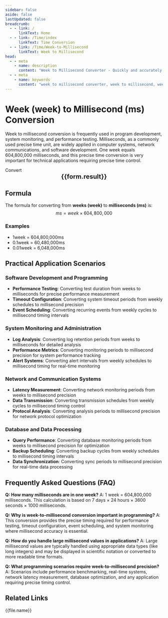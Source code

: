 ```yaml
---
sidebar: false
aside: false
lastUpdated: false
breadcrumb:
  - - link: /
      linkText: Home
  - - link: /Time/index
      linkText: Time Conversion
  - - link: /Time/Week-to-Millisecond
      linkText: Week to Millisecond
head:
  - - meta
    - name: description
      content: "Week to Millisecond Converter - Quickly and accurately convert weeks to milliseconds, supporting precise time calculation for technical applications such as program development, system monitoring, performance testing, and more."
  - - meta
    - name: keywords
      content: "week to millisecond converter, week to millisecond, week to millisecond, time conversion, week unit conversion, millisecond calculation, program development, system monitoring, performance testing, precise timing, time conversion tool, millisecond unit, time unit conversion, how many milliseconds in a week, technical time"
---
```

# Week (week) to Millisecond (ms) Conversion

Week to millisecond conversion is frequently used in program development, system monitoring, and performance testing. Milliseconds, as a commonly used precise time unit, are widely applied in computer systems, network communications, and software development. One week equals 604,800,000 milliseconds, and this precise time conversion is very important for technical applications requiring precise time control.

<script setup>
import { onMounted, reactive, inject, ref } from 'vue'
import { NButton,NForm ,NFormItem,NInput,NInputNumber,NSelect,NCard,useMessage,NGrid ,NGi  } from 'naive-ui'
import { defineClientComponent } from 'vitepress'
import { Time } from '../files';

const convert = inject('convert')
const seoKey = ['week unit conversion','week conversion','what is week unit','millisecond unit','week conversion','time week','week to millisecond conversion','time transformation','one week','week definition','week unit','week conversion','how many milliseconds in a week','millisecond time calculation','week in English','time week','time unit','time conversion','millisecond unit','precise timing','technical time']
const form = reactive({
  number: null,
  result: '',
  title: 'Week to Millisecond Converter'
})

const convertHandler = () => {
  if (form.number !== null && !isNaN(form.number)) {
    const convertedValue = parseFloat(form.number) * 604800000
    form.result = `${form.number}week = ${convertedValue.toFixed(0)}ms`
  } else {
    form.result = 'Please enter a valid number.'
  }
}
</script>

<n-card :title="form.title" size="small" :bordered="false" style="margin-bottom: 16px">
  <n-form size="large" :model="form">
    <n-form-item label="Week (week)">
      <n-input-number v-model:value="form.number" placeholder="Enter weeks" style="width: 100%" />
    </n-form-item>
    <n-form-item>
      <n-button type="info" @click="convertHandler" block>Convert</n-button>
    </n-form-item>
  </n-form>
  <template #footer>
    <div style="font-size: 12px; color: #666; text-align: center;">
      <span v-for="(keyword, index) in seoKey" :key="index">
        {{ keyword }}<span v-if="index < seoKey.length - 1"> | </span>
      </span>
    </div>
  </template>
</n-card>

<n-card  embedded :bordered="false" hoverable>
  <div  style="text-align:center;font-size:20px;">
    <strong>{{form.result}}</strong>
  </div>
</n-card>

## Formula

The formula for converting from **weeks (week)** to **milliseconds (ms)** is:
$$ ms = week \times 604,800,000 $$

### Examples
- 1week = 604,800,000ms
- 0.1week = 60,480,000ms
- 0.01week = 6,048,000ms

## Practical Application Scenarios

### Software Development and Programming
- **Performance Testing**: Converting test duration from weeks to milliseconds for precise performance measurement
- **Timeout Configuration**: Converting system timeout periods from weekly schedules to millisecond precision
- **Event Scheduling**: Converting recurring events from weekly cycles to millisecond timing intervals

### System Monitoring and Administration
- **Log Analysis**: Converting log retention periods from weeks to milliseconds for detailed analysis
- **Performance Metrics**: Converting monitoring periods to millisecond precision for system performance tracking
- **Alert Systems**: Converting alert intervals from weekly schedules to millisecond timing for real-time monitoring

### Network and Communication Systems
- **Latency Measurement**: Converting network monitoring periods from weeks to millisecond precision
- **Data Transmission**: Converting transmission schedules from weekly cycles to millisecond timing control
- **Protocol Analysis**: Converting analysis periods to millisecond precision for network protocol optimization

### Database and Data Processing
- **Query Performance**: Converting database monitoring periods from weeks to millisecond precision for optimization
- **Backup Scheduling**: Converting backup cycles from weekly schedules to millisecond timing intervals
- **Data Synchronization**: Converting sync periods to millisecond precision for real-time data processing

## Frequently Asked Questions (FAQ)

**Q: How many milliseconds are in one week?**
A: 1 week = 604,800,000 milliseconds. This calculation is based on 7 days × 24 hours × 3600 seconds × 1000 milliseconds.

**Q: Why is week-to-millisecond conversion important in programming?**
A: This conversion provides the precise timing required for performance testing, timeout configuration, event scheduling, and system monitoring where millisecond accuracy is essential.

**Q: How do you handle large millisecond values in applications?**
A: Large millisecond values are typically handled using appropriate data types (like long integers) and may be displayed in scientific notation or converted to more readable time formats.

**Q: What programming scenarios require week-to-millisecond precision?**
A: Scenarios include performance benchmarking, real-time systems, network latency measurement, database optimization, and any application requiring precise timing control.

## Related Links
<n-grid x-gap="12" :cols="2">
  <n-gi v-for="(file, index) in Time" :key="index">
    <n-button
      text
      tag="a"
      :href="file.path"
      type="info"
    >
      {{file.name}}
    </n-button>
  </n-gi>
</n-grid>